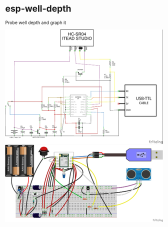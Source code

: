 # esp-well-depth
Probe well depth and graph it

![Schematic](/fritzing/well_depth_schem.jpg?raw=true)
![Breadboard](/fritzing/well_depth_bb.jpg?raw=true)
